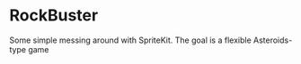 RockBuster
==========

Some simple messing around with SpriteKit. The goal is a flexible Asteroids-type game

